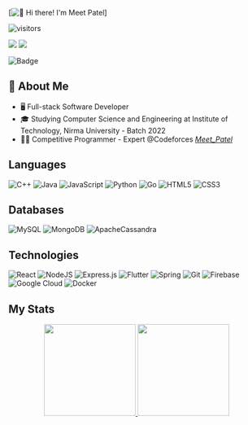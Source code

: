 [<img src="https://github.com/meetpatel0963/meetpatel0963/master/intro.gif" alt="👋 Hi there! I'm Meet Patel" title="👋 Hi there! I'm Meet Patel"/>]

![visitors](https://visitor-badge-reloaded.herokuapp.com/badge?page_id=meetpatel0963.meetpatel0963&color=00df00)

<p>
    <a href="https://www.linkedin.com/in/meet-patel-b1329a16b/"><img src="https://img.shields.io/badge/-Meet Patel-0077B5?style=flat-square&logo=Linkedin&logoColor=white"/></a>
    <a href="mailto:meetpatel0963@gmail.com"><img src="https://img.shields.io/badge/-meetpatel0963-D14836?style=flat-square&logo=Gmail&logoColor=white"/></a>
</p>

![Badge](https://cp-logo.vercel.app/codeforces/_Meet_Patel_)

## 📖 About Me
- 🖥 Full-stack Software Developer
- 🎓 Studying Computer Science and Engineering at Institute of Technology, Nirma University - Batch 2022
- 👨‍💻 Competitive Programmer - Expert @Codeforces [_Meet_Patel_](https://codeforces.com/profile/_Meet_Patel_)

## Languages

![C++](https://img.shields.io/badge/c++-%2300599C.svg?style=for-the-badge&logo=c%2B%2B&logoColor=white)
![Java](https://img.shields.io/badge/java-%23ED8B00.svg?style=for-the-badge&logo=java&logoColor=white)
![JavaScript](https://img.shields.io/badge/javascript-%23323330.svg?style=for-the-badge&logo=javascript&logoColor=%23F7DF1E)
![Python](https://img.shields.io/badge/python-3670A0?style=for-the-badge&logo=python&logoColor=ffdd54)
![Go](https://img.shields.io/badge/go-%2300ADD8.svg?style=for-the-badge&logo=go&logoColor=white)
![HTML5](https://img.shields.io/badge/html5-%23E34F26.svg?style=for-the-badge&logo=html5&logoColor=white)
![CSS3](https://img.shields.io/badge/css3-%231572B6.svg?style=for-the-badge&logo=css3&logoColor=white)

## Databases

![MySQL](https://img.shields.io/badge/mysql-%2300f.svg?style=for-the-badge&logo=mysql&logoColor=white)
![MongoDB](https://img.shields.io/badge/MongoDB-%234ea94b.svg?style=for-the-badge&logo=mongodb&logoColor=white)
![ApacheCassandra](https://img.shields.io/badge/cassandra-%231287B1.svg?style=for-the-badge&logo=apache-cassandra&logoColor=white)

## Technologies

![React](https://img.shields.io/badge/react-%2320232a.svg?style=for-the-badge&logo=react&logoColor=%2361DAFB)
![NodeJS](https://img.shields.io/badge/node.js-6DA55F?style=for-the-badge&logo=node.js&logoColor=white)
![Express.js](https://img.shields.io/badge/express.js-%23404d59.svg?style=for-the-badge&logo=express&logoColor=%2361DAFB)
![Flutter](https://img.shields.io/badge/Flutter-%2302569B.svg?style=for-the-badge&logo=Flutter&logoColor=white)
![Spring](https://img.shields.io/badge/spring-%236DB33F.svg?style=for-the-badge&logo=spring&logoColor=white)
![Git](https://img.shields.io/badge/git-%23F05033.svg?style=for-the-badge&logo=git&logoColor=white)
![Firebase](https://img.shields.io/badge/firebase-%23039BE5.svg?style=for-the-badge&logo=firebase)
![Google Cloud](https://img.shields.io/badge/GoogleCloud-%234285F4.svg?style=for-the-badge&logo=google-cloud&logoColor=white)
![Docker](https://img.shields.io/badge/docker-%230db7ed.svg?style=for-the-badge&logo=docker&logoColor=white)


## My Stats

<!-- ![](https://komarev.com/ghpvc/?username=meetpatel0963&color=orange&style=flat-square) -->

<p align="center">
    <a href="https://github.com/meetpatel0963">
        <img height="180em" src="https://github-readme-stats.vercel.app/api?username=meetpatel0963&show_icons=true&theme=algolia&include_all_commits=true&count_private=true" />
        <img height="180em" src="https://github-readme-stats-eight-theta.vercel.app/api/top-langs/?username=meetpatel0963&layout=compact&langs_count=10&theme=algolia"/>
    </a>
</p>
